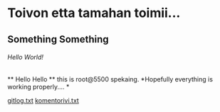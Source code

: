 # Toivon etta tamahan toimii...
## Something Something
###### Hello World!

** Hello Hello ** this is root@5500 spekaing. *Hopefully everything is working properly.... *

[gitlog.txt](https://github.com/tammekasra/ot-harjoitustyo/blob/main/laskarit/viikko1/gitlog.txt)
[komentorivi.txt](https://github.com/tammekasra/ot-harjoitustyo/blob/main/laskarit/viikko1/komentorivi.txt)
